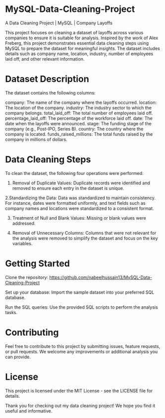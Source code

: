 # MySQL-Data-Cleaning-Project
A Data Cleaning Project | MySQL | Company Layoffs

This project focuses on cleaning a dataset of layoffs across various companies to ensure it is suitable for analysis. Inspired by the work of Alex Freberg, this project demonstrates essential data cleaning steps using MySQL to prepare the dataset for meaningful insights. The dataset includes details such as company name, location, industry, number of employees laid off, and other relevant information.

# Dataset Description
The dataset contains the following columns:

company: The name of the company where the layoffs occurred.
location: The location of the company.
industry: The industry sector to which the company belongs.
total_laid_off: The total number of employees laid off.
percentage_laid_off: The percentage of the workforce laid off.
date: The date when the layoffs were announced.
stage: The funding stage of the company (e.g., Post-IPO, Series B).
country: The country where the company is located.
funds_raised_millions: The total funds raised by the company in millions of dollars.

# Data Cleaning Steps
To clean the dataset, the following four operations were performed:

1. Removal of Duplicate Values:
Duplicate records were identified and removed to ensure each entry in the dataset is unique.

2.Standardizing the Data:
Data was standardized to maintain consistency. For instance, dates were formatted uniformly, and text fields such as company names and locations were standardized to a consistent format.

3. Treatment of Null and Blank Values:
Missing or blank values were addressed.

4. Removal of Unnecessary Columns:
Columns that were not relevant for the analysis were removed to simplify the dataset and focus on the key variables.

# Getting Started
Clone the repository: https://github.com/nabeelhussain13/MySQL-Data-Cleaning-Project

Set up your database: Import the sample dataset into your preferred SQL database.

Run the SQL queries: Use the provided SQL scripts to perform the analysis tasks.

# Contributing
Feel free to contribute to this project by submitting issues, feature requests, or pull requests. We welcome any improvements or additional analysis you can provide.

# License
This project is licensed under the MIT License - see the LICENSE file for details.

Thank you for checking out my data cleaning project! We hope you find it useful and informative.
